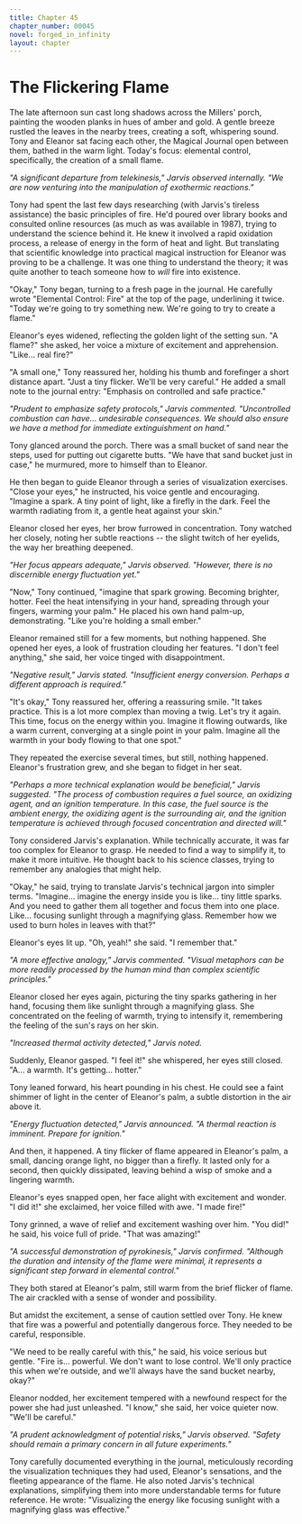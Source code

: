 ```yaml
---
title: Chapter 45
chapter_number: 00045
novel: forged_in_infinity
layout: chapter
---
```


# **The Flickering Flame**

The late afternoon sun cast long shadows across the Millers' porch,
painting the wooden planks in hues of amber and gold. A gentle breeze
rustled the leaves in the nearby trees, creating a soft, whispering
sound. Tony and Eleanor sat facing each other, the Magical Journal open
between them, bathed in the warm light. Today's focus: elemental
control, specifically, the creation of a small flame.

*"A significant departure from telekinesis," Jarvis observed internally.
"We are now venturing into the manipulation of exothermic reactions."*

Tony had spent the last few days researching (with Jarvis's tireless
assistance) the basic principles of fire. He\'d poured over library
books and consulted online resources (as much as was available in 1987),
trying to understand the science behind it. He knew it involved a rapid
oxidation process, a release of energy in the form of heat and light.
But translating that scientific knowledge into practical magical
instruction for Eleanor was proving to be a challenge. It was one thing
to understand the theory; it was quite another to teach someone how to
*will* fire into existence.

"Okay," Tony began, turning to a fresh page in the journal. He carefully
wrote "Elemental Control: Fire" at the top of the page, underlining it
twice. "Today we're going to try something new. We're going to try to
create a flame."

Eleanor's eyes widened, reflecting the golden light of the setting sun.
"A flame?" she asked, her voice a mixture of excitement and
apprehension. "Like... real fire?"

"A small one," Tony reassured her, holding his thumb and forefinger a
short distance apart. "Just a tiny flicker. We'll be very careful." He
added a small note to the journal entry: "Emphasis on controlled and
safe practice."

*"Prudent to emphasize safety protocols," Jarvis commented.
"Uncontrolled combustion can have... undesirable consequences. We should
also ensure we have a method for immediate extinguishment on hand."*

Tony glanced around the porch. There was a small bucket of sand near the
steps, used for putting out cigarette butts. "We have that sand bucket
just in case," he murmured, more to himself than to Eleanor.

He then began to guide Eleanor through a series of visualization
exercises. "Close your eyes," he instructed, his voice gentle and
encouraging. "Imagine a spark. A tiny point of light, like a firefly in
the dark. Feel the warmth radiating from it, a gentle heat against your
skin."

Eleanor closed her eyes, her brow furrowed in concentration. Tony
watched her closely, noting her subtle reactions -- the slight twitch of
her eyelids, the way her breathing deepened.

*"Her focus appears adequate," Jarvis observed. "However, there is no
discernible energy fluctuation yet."*

"Now," Tony continued, "imagine that spark growing. Becoming brighter,
hotter. Feel the heat intensifying in your hand, spreading through your
fingers, warming your palm." He placed his own hand palm-up,
demonstrating. "Like you're holding a small ember."

Eleanor remained still for a few moments, but nothing happened. She
opened her eyes, a look of frustration clouding her features. "I don't
feel anything," she said, her voice tinged with disappointment.

*"Negative result," Jarvis stated. "Insufficient energy conversion.
Perhaps a different approach is required."*

"It's okay," Tony reassured her, offering a reassuring smile. "It takes
practice. This is a lot more complex than moving a twig. Let's try it
again. This time, focus on the energy within you. Imagine it flowing
outwards, like a warm current, converging at a single point in your
palm. Imagine all the warmth in your body flowing to that one spot."

They repeated the exercise several times, but still, nothing happened.
Eleanor's frustration grew, and she began to fidget in her seat.

*"Perhaps a more technical explanation would be beneficial," Jarvis
suggested. "The process of combustion requires a fuel source, an
oxidizing agent, and an ignition temperature. In this case, the fuel
source is the ambient energy, the oxidizing agent is the surrounding
air, and the ignition temperature is achieved through focused
concentration and directed will."*

Tony considered Jarvis's explanation. While technically accurate, it was
far too complex for Eleanor to grasp. He needed to find a way to
simplify it, to make it more intuitive. He thought back to his science
classes, trying to remember any analogies that might help.

"Okay," he said, trying to translate Jarvis's technical jargon into
simpler terms. "Imagine... imagine the energy inside you is like... tiny
little sparks. And you need to gather them all together and focus them
into one place. Like... focusing sunlight through a magnifying glass.
Remember how we used to burn holes in leaves with that?"

Eleanor's eyes lit up. "Oh, yeah!" she said. "I remember that."

*"A more effective analogy," Jarvis commented. "Visual metaphors can be
more readily processed by the human mind than complex scientific
principles."*

Eleanor closed her eyes again, picturing the tiny sparks gathering in
her hand, focusing them like sunlight through a magnifying glass. She
concentrated on the feeling of warmth, trying to intensify it,
remembering the feeling of the sun's rays on her skin.

*"Increased thermal activity detected," Jarvis noted.*

Suddenly, Eleanor gasped. "I feel it!" she whispered, her eyes still
closed. "A... a warmth. It's getting... hotter."

Tony leaned forward, his heart pounding in his chest. He could see a
faint shimmer of light in the center of Eleanor's palm, a subtle
distortion in the air above it.

*"Energy fluctuation detected," Jarvis announced. "A thermal reaction is
imminent. Prepare for ignition."*

And then, it happened. A tiny flicker of flame appeared in Eleanor's
palm, a small, dancing orange light, no bigger than a firefly. It lasted
only for a second, then quickly dissipated, leaving behind a wisp of
smoke and a lingering warmth.

Eleanor's eyes snapped open, her face alight with excitement and wonder.
"I did it!" she exclaimed, her voice filled with awe. "I made fire!"

Tony grinned, a wave of relief and excitement washing over him. "You
did!" he said, his voice full of pride. "That was amazing!"

*"A successful demonstration of pyrokinesis," Jarvis confirmed.
"Although the duration and intensity of the flame were minimal, it
represents a significant step forward in elemental control."*

They both stared at Eleanor's palm, still warm from the brief flicker of
flame. The air crackled with a sense of wonder and possibility.

But amidst the excitement, a sense of caution settled over Tony. He knew
that fire was a powerful and potentially dangerous force. They needed to
be careful, responsible.

"We need to be really careful with this," he said, his voice serious but
gentle. "Fire is... powerful. We don't want to lose control. We'll only
practice this when we're outside, and we'll always have the sand bucket
nearby, okay?"

Eleanor nodded, her excitement tempered with a newfound respect for the
power she had just unleashed. "I know," she said, her voice quieter now.
"We'll be careful."

*"A prudent acknowledgment of potential risks," Jarvis observed. "Safety
should remain a primary concern in all future experiments."*

Tony carefully documented everything in the journal, meticulously
recording the visualization techniques they had used, Eleanor's
sensations, and the fleeting appearance of the flame. He also noted
Jarvis's technical explanations, simplifying them into more
understandable terms for future reference. He wrote: \"Visualizing the
energy like focusing sunlight with a magnifying glass was effective.\"

